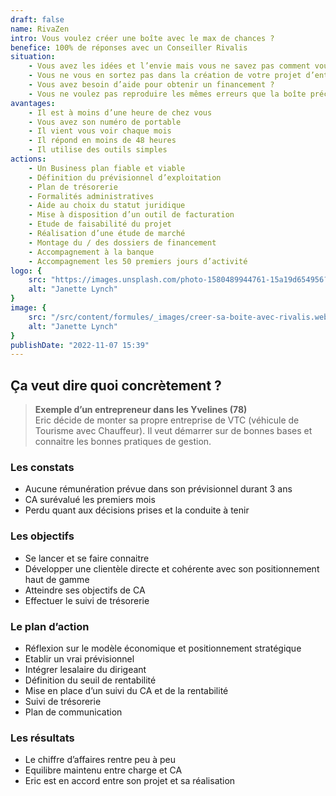 ```yaml
---
draft: false
name: RivaZen
intro: Vous voulez créer une boîte avec le max de chances ?
benefice: 100% de réponses avec un Conseiller Rivalis
situation:
    - Vous avez les idées et l’envie mais vous ne savez pas comment vous y prendre ?
    - Vous ne vous en sortez pas dans la création de votre projet d’entreprise ?
    - Vous avez besoin d’aide pour obtenir un financement ?
    - Vous ne voulez pas reproduire les mêmes erreurs que la boîte précédente ?
avantages:
    - Il est à moins d’une heure de chez vous
    - Vous avez son numéro de portable
    - Il vient vous voir chaque mois
    - Il répond en moins de 48 heures
    - Il utilise des outils simples
actions:
    - Un Business plan fiable et viable
    - Définition du prévisionnel d’exploitation
    - Plan de trésorerie
    - Formalités administratives
    - Aide au choix du statut juridique
    - Mise à disposition d’un outil de facturation
    - Etude de faisabilité du projet
    - Réalisation d’une étude de marché
    - Montage du / des dossiers de financement
    - Accompagnement à la banque
    - Accompagnement les 50 premiers jours d’activité
logo: {
    src: "https://images.unsplash.com/photo-1580489944761-15a19d654956?&fit=crop&w=280",
    alt: "Janette Lynch"
}
image: {
    src: "/src/content/formules/_images/creer-sa-boite-avec-rivalis.webp",
    alt: "Janette Lynch"
}
publishDate: "2022-11-07 15:39"
---
```


##  Ça veut dire quoi concrètement ?

> **Exemple d’un entrepreneur dans les Yvelines (78)**  
> Eric décide de monter sa propre entreprise de VTC (véhicule de Tourisme avec Chauffeur). Il veut démarrer sur de bonnes bases et connaitre les bonnes pratiques de gestion.

### Les constats
- Aucune rémunération prévue dans son prévisionnel durant 3 ans
- CA surévalué les premiers mois
- Perdu quant aux décisions prises et la conduite à tenir

### Les objectifs
- Se lancer et se faire connaitre
- Développer une clientèle directe et cohérente avec son positionnement haut de gamme
- Atteindre ses objectifs de CA
- Effectuer le suivi de trésorerie

### Le plan d’action
- Réflexion sur le modèle économique et positionnement stratégique
- Etablir un vrai prévisionnel
- Intégrer lesalaire du dirigeant
- Définition du seuil de rentabilité
- Mise en place d’un suivi du CA et de la rentabilité
- Suivi de trésorerie
- Plan de communication

### Les résultats
- Le chiffre d’affaires rentre peu à peu
- Equilibre maintenu entre charge et CA
- Eric est en accord entre son projet et sa réalisation
